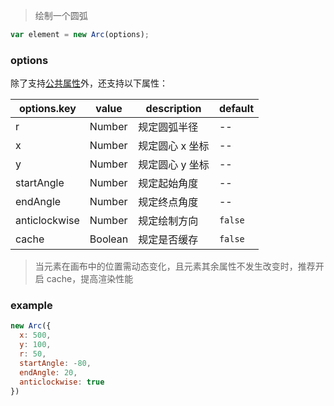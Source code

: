 > 绘制一个圆弧

```js
var element = new Arc(options);
```

### options

除了支持[公共属性](../Element.md)外，还支持以下属性：

| options.key   | value  | description     | default |
| ------------- | ------ | --------------- | ------- |
| r             | Number | 规定圆弧半径    | --      |
| x             | Number | 规定圆心 x 坐标 | --      |
| y             | Number | 规定圆心 y 坐标 | --      |
| startAngle    | Number | 规定起始角度    | --      |
| endAngle      | Number | 规定终点角度    | --      |
| anticlockwise | Number | 规定绘制方向    | `false` |
| cache       | Boolean | 规定是否缓存   | `false` |

> 当元素在画布中的位置需动态变化，且元素其余属性不发生改变时，推荐开启 cache，提高渲染性能

### example

```js
new Arc({
  x: 500,
  y: 100,
  r: 50,
  startAngle: -80,
  endAngle: 20,
  anticlockwise: true
})
```
